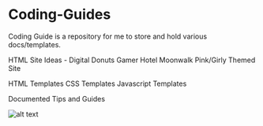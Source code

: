 # Coding-Guides

Coding Guide is a repository for me to store and hold various docs/templates. 

HTML Site Ideas - 
Digital Donuts
Gamer Hotel Moonwalk
Pink/Girly Themed Site

HTML Templates
CSS Templates
Javascript Templates

Documented Tips and Guides

![alt text](https://warroom.securestate.com/wp-content/uploads/2016/10/coding.jpg)
